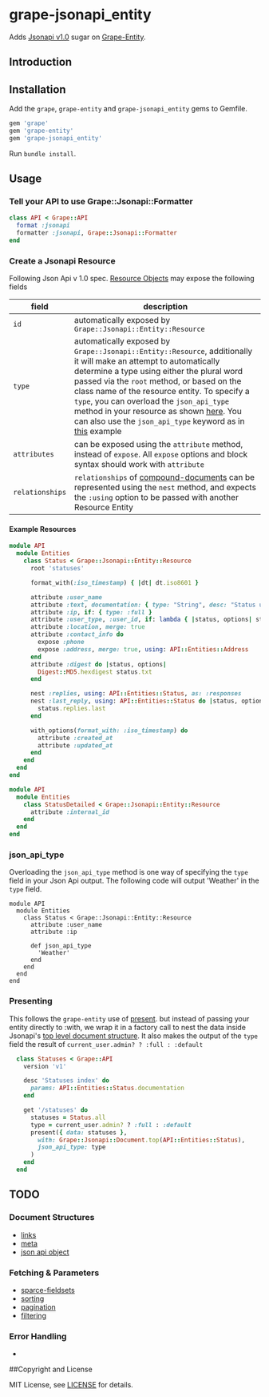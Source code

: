 # grape-jsonapi_entity

Adds [Jsonapi v1.0](http://jsonapi.org/) sugar on [Grape-Entity](https://github.com/ruby-grape/grape-entity).

## Introduction


## Installation

Add the `grape`, `grape-entity` and `grape-jsonapi_entity` gems to Gemfile.

```ruby
gem 'grape'
gem 'grape-entity'
gem 'grape-jsonapi_entity'
```

Run `bundle install`.

## Usage

### Tell your API to use Grape::Jsonapi::Formatter

```ruby
class API < Grape::API
  format :jsonapi
  formatter :jsonapi, Grape::Jsonapi::Formatter
end
```

### Create a Jsonapi Resource

Following Json Api v 1.0 spec.  [Resource Objects](http://jsonapi.org/format/#document-resource-objects)
may expose the following fields

field | description
------------ | -------------
`id` | automatically exposed by `Grape::Jsonapi::Entity::Resource`
`type` | automatically exposed by `Grape::Jsonapi::Entity::Resource`, additionally it will make an attempt to automatically determine a type using either the plural word passed via the `root` method, or based on the class name of the resource entity.  To specify a `type`, you can overload the `json_api_type` method in your resource as shown [here](#json_api_type).  You can also use the `json_api_type` keyword as in [this](#presenting) example 
`attributes` | can be exposed using the `attribute` method, instead of `expose`.  All `expose` options and block syntax should work with `attribute`
`relationships` | `relationships` of [compound-documents](http://jsonapi.org/format/#document-compound-documents) can be represented using the `nest` method, and expects the `:using` option to be passed with another Resource Entity

#### Example Resources

```ruby
module API
  module Entities
    class Status < Grape::Jsonapi::Entity::Resource
      root 'statuses'

      format_with(:iso_timestamp) { |dt| dt.iso8601 }

      attribute :user_name
      attribute :text, documentation: { type: "String", desc: "Status update text." }
      attribute :ip, if: { type: :full }
      attribute :user_type, :user_id, if: lambda { |status, options| status.user.public? }
      attribute :location, merge: true
      attribute :contact_info do
        expose :phone
        expose :address, merge: true, using: API::Entities::Address
      end
      attribute :digest do |status, options|
        Digest::MD5.hexdigest status.txt
      end

      nest :replies, using: API::Entities::Status, as: :responses
      nest :last_reply, using: API::Entities::Status do |status, options|
        status.replies.last
      end

      with_options(format_with: :iso_timestamp) do
        attribute :created_at
        attribute :updated_at
      end
    end
  end
end

module API
  module Entities
    class StatusDetailed < Grape::Jsonapi::Entity::Resource
      attribute :internal_id
    end
  end
end
```

### json_api_type
Overloading the `json_api_type` method is one way of specifying the `type` field in your Json Api output.  The following code will output 'Weather' in the `type` field.

```
module API
  module Entities
    class Status < Grape::Jsonapi::Entity::Resource
      attribute :user_name
      attribute :ip

      def json_api_type
        'Weather'
      end
    end
  end
end
```

### Presenting

This follows the `grape-entity` use of [present](https://github.com/ruby-grape/grape#restful-model-representations).
but instead of passing your entity directly to :with, we wrap it in a factory call to nest the data inside Jsonapi's
[top level document structure](http://jsonapi.org/format/#document-top-level).  It also makes the output of the `type` field the result of `current_user.admin? ? :full : :default`

```ruby
  class Statuses < Grape::API
    version 'v1'

    desc 'Statuses index' do
      params: API::Entities::Status.documentation
    end

    get '/statuses' do
      statuses = Status.all
      type = current_user.admin? ? :full : :default
      present({ data: statuses },
        with: Grape::Jsonapi::Document.top(API::Entities::Status),
        json_api_type: type
      )
    end
  end
```

## TODO

### Document Structures
- [links](http://jsonapi.org/format/#document-links)
- [meta](http://jsonapi.org/format/#document-meta)
- [json api object](http://jsonapi.org/format/#document-jsonapi-object)

### Fetching & Parameters
- [sparce-fieldsets](http://jsonapi.org/format/#fetching-sparse-fieldsets)
- [sorting](http://jsonapi.org/format/#fetching-sorting)
- [pagination](http://jsonapi.org/format/#fetching-pagination)
- [filtering](http://jsonapi.org/format/#fetching-filtering)

### Error Handling
-

##Copyright and License

MIT License, see [LICENSE](LICENSE) for details.
